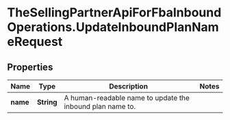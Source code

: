 # TheSellingPartnerApiForFbaInboundOperations.UpdateInboundPlanNameRequest

## Properties
Name | Type | Description | Notes
------------ | ------------- | ------------- | -------------
**name** | **String** | A human-readable name to update the inbound plan name to. | 


